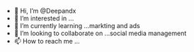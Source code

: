 - 👋 Hi, I’m @Deepandx
- 👀 I’m interested in ...
- 🌱 I’m currently learning ...markting and ads 
- 💞️ I’m looking to collaborate on ...social media management 
- 📫 How to reach me ...

<!---
Deepandx/Deepandx is a ✨ special ✨ repository because its `README.md` (this file) appears on your GitHub profile.
You can click the Preview link to take a look at your changes.
--->
